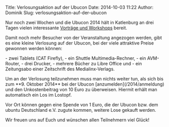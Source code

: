 Title: Verlosungsaktion auf der Ubucon
Date: 2014-10-03 11:22
Author: Dominik
Slug: verlosungsaktion-auf-der-ubucon

Nur noch zwei Wochen und die Ubucon 2014 hält in Katlenburg an drei
Tagen vielen interessante [Vorträge und Workshops](/2014/programm)
bereit.

</p>
Damit noch mehr Besucher von der Veranstaltung angezogen werden, gibt es
eine kleine Verlosung auf der Ubucon, bei der viele attraktive Preise
gewonnen werden können:

</p>
-   zwei Tablets (CAT Firefly),
-   ein Shuttle Multimedia-Rechner,
-   ein AVM-Router,
-   drei Drucker,
-   mehrere Bücher zu Libre Office und
-   ein Zeitungsabo einer Zeitschrift des Medialinx-Verlags.

</p>
Um an der Verlosung teilzunehmen muss man nichts weiter tun, als sich
bis zum **9. Oktober 2014** bei der Ubucon [anzumelden](/2014/anmeldung)
und den Unkostenbeitrag von 10 Euro zu überweisen. Hiermit erhält man
automatisch ein Los im Lostopf.

</p>
Vor Ort können gegen eine Spende von 1 Euro, die der Ubucon bzw. dem
ubuntu Deutschland e.V. zugute kommen, weitere Lose gekauft werden.

</p>
Wir freuen uns auf Euch und wünschen allen Teilnehmern viel Glück!

</p>


